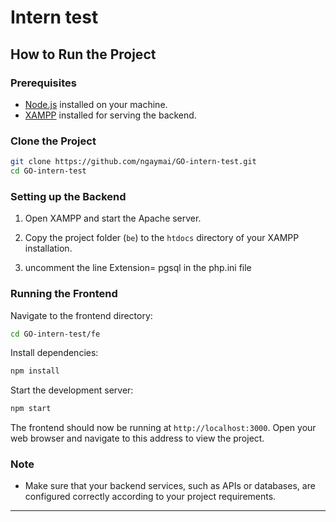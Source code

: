# Intern test

## How to Run the Project

### Prerequisites

- [Node.js](https://nodejs.org/) installed on your machine.
- [XAMPP](https://www.apachefriends.org/index.html) installed for serving the backend.

### Clone the Project

```bash
git clone https://github.com/ngaymai/GO-intern-test.git
cd GO-intern-test
```

### Setting up the Backend

1. Open XAMPP and start the Apache server.

2. Copy the project folder (`be`) to the `htdocs` directory of your XAMPP installation.
   
3. uncomment the line Extension= pgsql in the php.ini file

### Running the Frontend

Navigate to the frontend directory:

```bash
cd GO-intern-test/fe
```

Install dependencies:

```bash
npm install
```

Start the development server:

```bash
npm start
```

The frontend should now be running at `http://localhost:3000`. Open your web browser and navigate to this address to view the project.

### Note

- Make sure that your backend services, such as APIs or databases, are configured correctly according to your project requirements.

---
